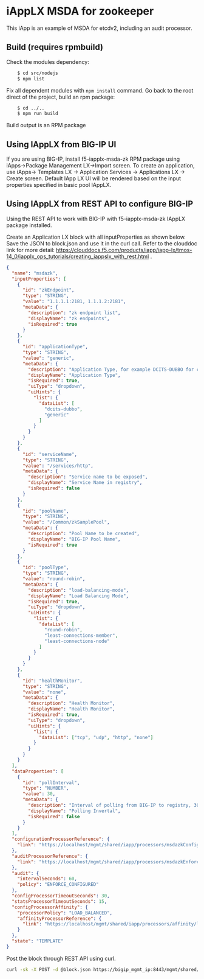# iAppLX MSDA for zookeeper

This iApp is an example of MSDA for etcdv2, including an audit processor.

## Build (requires rpmbuild)

  Check the modules dependency:

```bash
    $ cd src/nodejs
    $ npm list
```

  Fix all dependent modules with `npm install` command.
  Go back to the root direct of the project, build an rpm package:

```bash
    $ cd ../..
    $ npm run build
```

Build output is an RPM package

## Using IAppLX from BIG-IP UI

If you are using BIG-IP, install f5-iapplx-msda-zk RPM package using iApps->Package Management LX->Import screen.
To create an application, use iApps-> Templates LX -> Application Services -> Applications LX -> Create screen.
Default IApp LX UI will be rendered based on the input properties specified in basic pool IAppLX.

## Using IAppLX from REST API to configure BIG-IP

Using the REST API to work with BIG-IP with f5-iapplx-msda-zk IAppLX package installed. 

Create an Application LX block with all inputProperties as shown below.
Save the JSON to block.json and use it in the curl call. Refer to the clouddoc link for more detail: <https://clouddocs.f5.com/products/iapp/iapp-lx/tmos-14_0/iapplx_ops_tutorials/creating_iappslx_with_rest.html> .

```json
{
  "name": "msdazk",
  "inputProperties": [
    {
      "id": "zkEndpoint",
      "type": "STRING",
      "value": "1.1.1.1:2181, 1.1.1.2:2181",
      "metaData": {
        "description": "zk endpoint list",
        "displayName": "zk endpoints",
        "isRequired": true
      }
    },
    {
      "id": "applicationType",
      "type": "STRING",
      "value": "generic",
      "metaData": {
        "description": "Application Type, for example DCITS-DUBBO for core banking system",
        "displayName": "Application Type",
        "isRequired": true,
        "uiType": "dropdown",
        "uiHints": {
          "list": {
            "dataList": [
              "dcits-dubbo",
              "generic"
            ]
          }
        }
      }
    },
    {
      "id": "serviceName",
      "type": "STRING",
      "value": "/services/http",
      "metaData": {
        "description": "Service name to be exposed",
        "displayName": "Service Name in registry",
        "isRequired": false
      }
    },
    {
      "id": "poolName",
      "type": "STRING",
      "value": "/Common/zkSamplePool",
      "metaData": {
        "description": "Pool Name to be created",
        "displayName": "BIG-IP Pool Name",
        "isRequired": true
      }
    },
    {
      "id": "poolType",
      "type": "STRING",
      "value": "round-robin",
      "metaData": {
        "description": "load-balancing-mode",
        "displayName": "Load Balancing Mode",
        "isRequired": true,
        "uiType": "dropdown",
        "uiHints": {
          "list": {
            "dataList": [
              "round-robin",
              "least-connections-member",
              "least-connections-node"
            ]
          }
        }
      }
    },
    {
      "id": "healthMonitor",
      "type": "STRING",
      "value": "none",
      "metaData": {
        "description": "Health Monitor",
        "displayName": "Health Monitor",
        "isRequired": true,
        "uiType": "dropdown",
        "uiHints": {
          "list": {
            "dataList": ["tcp", "udp", "http", "none"]
          }
        }
      }
    }
  ],
  "dataProperties": [
    {
      "id": "pollInterval",
      "type": "NUMBER",
      "value": 30,
      "metaData": {
        "description": "Interval of polling from BIG-IP to registry, 30s by default.",
        "displayName": "Polling Invertal",
        "isRequired": false
      }
    }
  ],
  "configurationProcessorReference": {
    "link": "https://localhost/mgmt/shared/iapp/processors/msdazkConfig"
  },
  "auditProcessorReference": {
    "link": "https://localhost/mgmt/shared/iapp/processors/msdazkEnforceConfiguredAudit"
  },
  "audit": {
    "intervalSeconds": 60,
    "policy": "ENFORCE_CONFIGURED"
  },
  "configProcessorTimeoutSeconds": 30,
  "statsProcessorTimeoutSeconds": 15,
  "configProcessorAffinity": {
    "processorPolicy": "LOAD_BALANCED",
    "affinityProcessorReference": {
      "link": "https://localhost/mgmt/shared/iapp/processors/affinity/load-balanced"
    }
  },
  "state": "TEMPLATE"
}
```

Post the block through REST API using curl.

```bash
curl -sk -X POST -d @block.json https://bigip_mgmt_ip:8443/mgmt/shared/iapp/blocks
```
